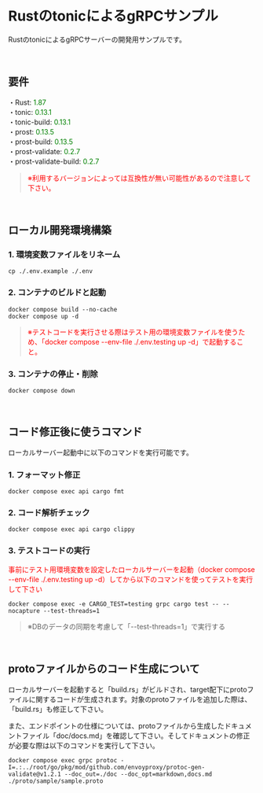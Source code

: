 # RustのtonicによるgRPCサンプル
RustのtonicによるgRPCサーバーの開発用サンプルです。  
  
<br />
  
## 要件
・Rust: <span style="color:green">1.87</span>  
・tonic: <span style="color:green">0.13.1</span>  
・tonic-build: <span style="color:green">0.13.1</span>  
・prost: <span style="color:green">0.13.5</span>  
・prost-build: <span style="color:green">0.13.5</span>  
・prost-validate: <span style="color:green">0.2.7</span>  
・prost-validate-build: <span style="color:green">0.2.7</span>  
> <span style="color:red">※利用するバージョンによっては互換性が無い可能性があるので注意して下さい。</span>  
  
<br />
  
## ローカル開発環境構築
### 1. 環境変数ファイルをリネーム
```
cp ./.env.example ./.env
```  
  
### 2. コンテナのビルドと起動
```
docker compose build --no-cache
docker compose up -d
```  
> <span style="color:red">※テストコードを実行させる際はテスト用の環境変数ファイルを使うため、「docker compose --env-file ./.env.testing up -d」で起動すること。</span>
  
### 3. コンテナの停止・削除
```
docker compose down
```  
  
<br />
  
## コード修正後に使うコマンド
ローカルサーバー起動中に以下のコマンドを実行可能です。  
  
### 1. フォーマット修正
```
docker compose exec api cargo fmt
```  
  
### 2. コード解析チェック
```
docker compose exec api cargo clippy
```  
  
### 3. テストコードの実行
<span style="color:red">事前にテスト用環境変数を設定したローカルサーバーを起動（docker compose --env-file ./.env.testing up -d）してから以下のコマンドを使ってテストを実行して下さい</span>  
```
docker compose exec -e CARGO_TEST=testing grpc cargo test -- --nocapture --test-threads=1
```  
> ※DBのデータの同期を考慮して「--test-threads=1」で実行する
  
<br />
  
## protoファイルからのコード生成について  
ローカルサーバーを起動すると「build.rs」がビルドされ、target配下にprotoファイルに関するコードが生成されます。対象のprotoファイルを追加した際は、「build.rs」も修正して下さい。  
  
また、エンドポイントの仕様については、protoファイルから生成したドキュメントファイル「doc/docs.md」を確認して下さい。そしてドキュメントの修正が必要な際は以下のコマンドを実行して下さい。  
```
docker compose exec grpc protoc -I=.:../root/go/pkg/mod/github.com/envoyproxy/protoc-gen-validate@v1.2.1 --doc_out=./doc --doc_opt=markdown,docs.md ./proto/sample/sample.proto
```  
  